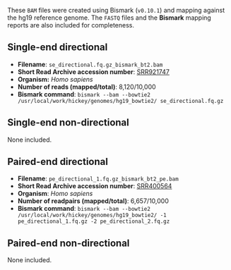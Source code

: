 These `BAM` files were created using Bismark (`v0.10.1`) and mapping against the hg19 reference genome. The `FASTQ` files and the __Bismark__ mapping reports are also included for completeness.

## Single-end directional
* __Filename__: `se_directional.fq.gz_bismark_bt2.bam`
* __Short Read Archive accession number__: [SRR921747](http://trace.ncbi.nlm.nih.gov/Traces/sra/?run=SRR921747)
* __Organism:__ _Homo sapiens_
* __Number of reads (mapped/total)__: 8,120/10,000
* __Bismark command__: `bismark --bam --bowtie2 /usr/local/work/hickey/genomes/hg19_bowtie2/ se_directional.fq.gz`



## Single-end non-directional
None included.


## Paired-end directional
* __Filename__: `pe_directional_1.fq.gz_bismark_bt2_pe.bam`
* __Short Read Archive accession number__: [SRR400564](http://trace.ncbi.nlm.nih.gov/Traces/sra/?run=SRR400564)
* __Organism__: _Homo sapiens_
* __Number of readpairs (mapped/total)__: 6,657/10,000
* __Bismark command__: `bismark --bam --bowtie2 /usr/local/work/hickey/genomes/hg19_bowtie2/ -1 pe_directional_1.fq.gz -2 pe_directional_2.fq.gz`

## Paired-end non-directional
None included.
